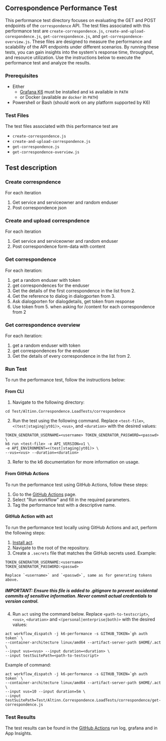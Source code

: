 ## Correspondence Performance Test

This performance test directory focuses on evaluating the GET and POST endpoints of the `correspondence` API. The test files associated with this performance test are `create-correspondence.js`, `create-and-upload-corespondence.js`, `get-correspondence.js`, and `get-correspondence-overview.js`. These files are designed to measure the performance and scalability of the API endpoints under different scenarios. By running these tests, you can gain insights into the system's response time, throughput, and resource utilization. Use the instructions below to execute the performance test and analyze the results.

### Prerequisites

* Either
  * [Grafana K6](https://k6.io/) must be installed and `k6` available in `PATH` 
  * or Docker (available av `docker` in `PATH`)
* Powershell or Bash (should work on any platform supported by K6)

### Test Files
The test files associated with this performance test are 
- `create-correspondence.js`
- `create-and-upload-correspondence.js`
- `get-correspondence.js`
- `get-correspondence-overview.js`

## Test description
### Create correspndence
For each iteration
1. Get service and serviceowner and random enduser
2. Post correspondence json 

### Create and upload correspndence
For each iteration
1. Get service and serviceowner and random enduser
2. Post correspondence form-data with content

### Get correspondence
For each iteration:
1. get a random enduser with token
2. get correspondences for the enduser
3. Get the details of the first correspondence in the list from 2. 
4. Get the reference to dialog in dialogporten from 3.
5. Ask dialogporten for dialogdetails, get token from response
6. Use token from 5. when asking for /content for each correspondence from 2

### Get correspondence overview
For each iteration:
1. get a random enduser with token
2. get correspondences for the enduser
3. Get the details of every correspondence in the list from 2.



### Run Test
To run the performance test, follow the instructions below:

#### From CLI
1. Navigate to the following directory:
```shell
cd Test/Altinn.Correspondence.LoadTests/correspondence
```
2. Run the test using the following command. Replace `<test-file>`, `<(test|staging|yt01)>`, `<vus>`, and `<duration>` with the desired values:
```shell
TOKEN_GENERATOR_USERNAME=<username> TOKEN_GENERATOR_PASSWORD=<passwd> \
k6 run <test-file> -e API_VERSION=v1 \
-e API_ENVIRONMENT=<(test|staging|yt01)> \
--vus=<vus> --duration=<duration>
```
3. Refer to the k6 documentation for more information on usage.

#### From GitHub Actions
To run the performance test using GitHub Actions, follow these steps:
1. Go to the [GitHub Actions](https://github.com/Altinn/altinn-correspondence/actions/workflows/test-performance.yml) page.
2. Select "Run workflow" and fill in the required parameters.
3. Tag the performance test with a descriptive name.

#### GitHub Action with act
To run the performance test locally using GitHub Actions and act, perform the following steps:
1. [Install act](https://nektosact.com/installation/).
2. Navigate to the root of the repository.
3. Create a `.secrets` file that matches the GitHub secrets used. Example:
```file
TOKEN_GENERATOR_USERNAME:<username>
TOKEN_GENERATOR_PASSWORD:<passwd>
```
    Replace `<username>` and `<passwd>`, same as for generating tokens above.
##### IMPORTANT: Ensure this file is added to .gitignore to prevent accidental commits of sensitive information. Never commit actual credentials to version control.
4. Run `act` using the command below. Replace `<path-to-testscript>`, `<vus>`, `<duration>` and `<(personal|enterprise|both)>` with the desired values:
```shell
act workflow_dispatch -j k6-performance -s GITHUB_TOKEN=`gh auth token` \
--container-architecture linux/amd64 --artifact-server-path $HOME/.act \ 
--input vus=<vus> --input duration=<duration> \ 
--input testSuitePath=<path-to-testscript> 
```

Example of command:
```shell
act workflow_dispatch -j k6-performance -s GITHUB_TOKEN=`gh auth token` \
--container-architecture linux/amd64 --artifact-server-path $HOME/.act \ 
--input vus=10 --input duration=5m \ 
--input testSuitePath=Test/Altinn.Correspondence.LoadTests/correspondence/get-correspondence.js
```

### Test Results
The test results can be found in the [GitHub Actions](https://github.com/Altinn/altinn-correspondence/actions/workflows/test-performance.yml) run log, grafana and in App Insights.
